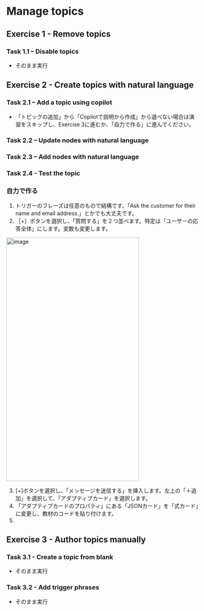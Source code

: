 # Manage topics

## Exercise 1 - Remove topics
### Task 1.1 – Disable topics
- そのまま実行
  
## Exercise 2 - Create topics with natural language
### Task 2.1 – Add a topic using copilot
- 「トピックの追加」から「Copilotで説明から作成」から選べない場合は演習をスキップし、Exercise 3に進むか、「自力で作る」に進んでください。
### Task 2.2 – Update nodes with natural language
### Task 2.3 – Add nodes with natural language
### Task 2.4 - Test the topic

### 自力で作る
1. トリガーのフレーズは任意のもので結構です。「Ask the customer for their name and email address.」とかでも大丈夫です。
2. ［+］ボタンを選択し、「質問する」を２つ並べます。特定は「ユーザーの応答全体」にします。変数も変更します。
<img width="346" height="636" alt="image" src="https://github.com/user-attachments/assets/5a21216d-5945-4752-b5ff-e95f9073216a" />

3. [+]ボタンを選択し、「メッセージを送信する」を挿入します。左上の「＋追加」を選択して、「アダプティブカード」を選択します。
4. 「アダプティブカードのプロパティ」にある「JSONカード」を「式カード」に変更し、教材のコードを貼り付けます。
5. 


## Exercise 3 - Author topics manually
### Task 3.1 - Create a topic from blank
- そのまま実行
### Task 3.2 - Add trigger phrases
- そのまま実行
